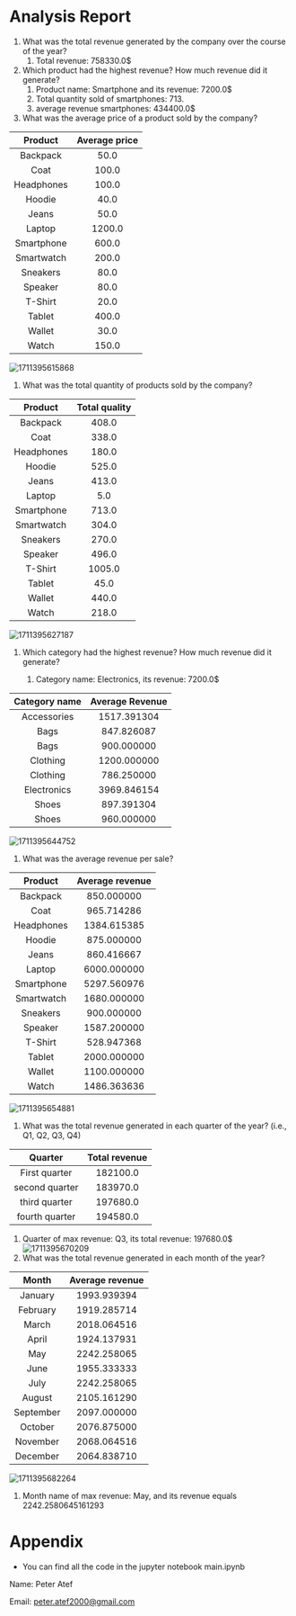 ﻿# Analysis Report

1. What was the total revenue generated by the company over the course of the year?
   1. Total revenue: 758330.0$
2. Which product had the highest revenue? How much revenue did it generate?
   1. Product name: Smartphone and its revenue: 7200.0$
   2. Total quantity sold of smartphones: 713.
   3. average revenue smartphones: 434400.0$
3. What was the average price of a product sold by the company?

| **Product** | **Average price** |
| :---------------: | :---------------------: |
|     Backpack     |          50\.0          |
|       Coat       |         100\.0         |
|    Headphones    |         100\.0         |
|      Hoodie      |          40\.0          |
|       Jeans       |          50\.0          |
|      Laptop      |         1200\.0         |
|    Smartphone    |         600\.0         |
|    Smartwatch    |         200\.0         |
|     Sneakers     |          80\.0          |
|      Speaker      |          80\.0          |
|      T-Shirt      |          20\.0          |
|      Tablet      |         400\.0         |
|      Wallet      |          30\.0          |
|       Watch       |         150\.0         |

![1711395615868](image/README/1711395615868.png)


1. What was the total quantity of products sold by the company?

| **Product** | **Total quality** |
| :---------------: | :---------------------: |
|     Backpack     |         408\.0         |
|       Coat       |         338\.0         |
|    Headphones    |         180\.0         |
|      Hoodie      |         525\.0         |
|       Jeans       |         413\.0         |
|      Laptop      |          5\.0          |
|    Smartphone    |         713\.0         |
|    Smartwatch    |         304\.0         |
|     Sneakers     |         270\.0         |
|      Speaker      |         496\.0         |
|      T-Shirt      |         1005\.0         |
|      Tablet      |          45\.0          |
|      Wallet      |         440\.0         |
|       Watch       |         218\.0         |

![1711395627187](image/README/1711395627187.png)


1. Which category had the highest revenue? How much revenue did it generate?

   1. Category name: Electronics, its revenue: 7200.0$

| **Category name** | **Average Revenue** |
| :---------------------: | :-----------------------: |
|       Accessories       |       1517\.391304       |
|          Bags          |        847\.826087        |
|          Bags          |        900\.000000        |
|        Clothing        |       1200\.000000       |
|        Clothing        |        786\.250000        |
|       Electronics       |       3969\.846154       |
|          Shoes          |        897\.391304        |
|          Shoes          |        960\.000000        |

![1711395644752](image/README/1711395644752.png)


1. What was the average revenue per sale?

| **Product** | **Average revenue** |
| :---------------: | :-----------------------: |
|     Backpack     |        850\.000000        |
|       Coat       |        965\.714286        |
|    Headphones    |       1384\.615385       |
|      Hoodie      |        875\.000000        |
|       Jeans       |        860\.416667        |
|      Laptop      |       6000\.000000       |
|    Smartphone    |       5297\.560976       |
|    Smartwatch    |       1680\.000000       |
|     Sneakers     |        900\.000000        |
|      Speaker      |       1587\.200000       |
|      T-Shirt      |        528\.947368        |
|      Tablet      |       2000\.000000       |
|      Wallet      |       1100\.000000       |
|       Watch       |       1486\.363636       |

![1711395654881](image/README/1711395654881.png)


1. What was the total revenue generated in each quarter of the year? (i.e., Q1, Q2, Q3, Q4)

| **Quarter** | **Total revenue** |
| :---------------: | :---------------------: |
|   First quarter   |        182100\.0        |
|  second quarter  |        183970\.0        |
|   third quarter   |        197680\.0        |
|  fourth quarter  |        194580\.0        |

1. Quarter of max revenue: Q3, its total revenue: 197680.0$
   ![1711395670209](image/README/1711395670209.png)
2. What was the total revenue generated in each month of the year?

| **Month** | **Average revenue** |
| :-------------: | :-----------------------: |
|     January     |       1993\.939394       |
|    February    |       1919\.285714       |
|      March      |       2018\.064516       |
|      April      |       1924\.137931       |
|       May       |       2242\.258065       |
|      June      |       1955\.333333       |
|      July      |       2242\.258065       |
|     August     |       2105\.161290       |
|    September    |       2097\.000000       |
|     October     |       2076\.875000       |
|    November    |       2068\.064516       |
|    December    |       2064\.838710       |

![1711395682264](image/README/1711395682264.png)


1. Month name of max revenue: May, and its revenue equals 2242.2580645161293

# Appendix

- You can find all the code in the jupyter notebook main.ipynb

Name: Peter Atef

Email: <peter.atef2000@gmail.com>

